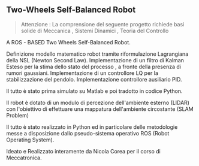 ## Two-Wheels Self-Balanced Robot

> Attenzione : La comprensione del seguente progetto richiede basi solide di Meccanica , Sistemi Dinamici , Teoria del Controllo

A ROS - BASED Two Wheels Self-Balanced Robot.

Definizione modello matematico robot tramite riformulazione Lagrangiana della NSL (Newton Second Law).
Implementazione di un filtro di Kalman Esteso per la stima dello stato del processo , a fronte della presenza di rumori gaussiani.
Implementazione di un controllore LQ per la stabilizzazione del pendolo.
Implementazione controllore ausiliario PID.

Il tutto è stato prima simulato su Matlab e poi tradotto in codice Python.

Il robot è dotato di un modulo di percezione dell'ambiente esterno (LIDAR) con l'obiettivo di effettuare una mappatura dell'ambiente circostante (SLAM Problem)

Il tutto è stato realizzato in Python ed in particolare delle metodologie messe a disposizione dallo pseudo-sistema operativo ROS (Robot Operating System).

Ideato e Realizzato interamente da Nicola Corea per il corso di Meccatronica.
